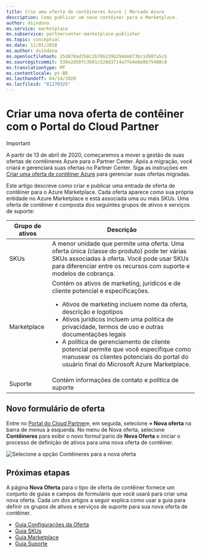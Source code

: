 ```yaml
---
title: Crie uma oferta de contêineres Azure | Mercado Azure
description: Como publicar um novo contêiner para o Marketplace.
author: dsindona
ms.service: marketplace
ms.subservice: partnercenter-marketplace-publisher
ms.topic: conceptual
ms.date: 11/01/2018
ms.author: dsindona
ms.openlocfilehash: 25d678ad7b8c2b786239b294de873bc1d98fa5cb
ms.sourcegitcommit: 530e2d56fc3b91c520d3714a7fe4e8e0b75480c8
ms.translationtype: MT
ms.contentlocale: pt-BR
ms.lasthandoff: 04/14/2020
ms.locfileid: "81270325"
---
```

# <a name="create-a-new-container-offer-with-the-cloud-partner-portal"></a>Criar uma nova oferta de contêiner com o Portal do Cloud Partner

> [!IMPORTANT]
> A partir de 13 de abril de 2020, começaremos a mover a gestão de suas ofertas de contêineres Azure para o Partner Center. Após a migração, você criará e gerenciará suas ofertas no Partner Center. Siga as instruções em [Criar uma oferta de contêiner Azure](https://aka.ms/CreateContainerOffer) para gerenciar suas ofertas migradas.

Este artigo descreve como criar e publicar uma entrada de oferta de contêiner para o Azure Marketplace. Cada oferta aparece como sua própria entidade no Azure Marketplace e está associada uma ou mais SKUs.  Uma oferta de contêiner é composta dos seguintes grupos de ativos e serviços de suporte:

|  **Grupo de ativos**   |  **Descrição**  |
|  ---------------   |  ---------------  |
|    SKUs            |  A menor unidade que permite uma oferta. Uma oferta única (classe do produto) pode ter várias SKUs associadas à oferta. Você pode usar SKUs para diferenciar entre os recursos com suporte e modelos de cobrança. |
|  Marketplace       | Contém os ativos de marketing, jurídicos e de cliente potencial e especificações.  <ul><li> Ativos de marketing incluem nome da oferta, descrição e logotipos</li> <li> Ativos jurídicos incluem uma política de privacidade, termos de uso e outras documentações legais</li>  <li> A política de gerenciamento de cliente potencial permite que você especifique como manusear os clientes potenciais do portal do usuário final do Microsoft Azure Marketplace.</li> </ul> |
| Suporte            | Contém informações de contato e política de suporte |


## <a name="new-offer-form"></a>Novo formulário de oferta 

Entre no [Portal do Cloud Partner](https://cloudpartner.azure.com/)e, em seguida, selecione **+ Nova oferta** na barra de menus à esquerda. No menu de Nova oferta, selecione **Contêineres** para exibir o novo formul´pario de **Nova Oferta** e iniciar o processo de definição de ativos para uma nova oferta de contêiner.

![Selecione a opção Contêineres para a nova oferta](./media/azure-container-offer.png)

## <a name="next-steps"></a>Próximas etapas

A página **Nova Oferta** para o tipo de oferta de contêiner fornece um conjunto de guias e campos de formulário que você usará para criar uma nova oferta. Cada um dos artigos a seguir explica como usar a guia para definir os grupos de ativos e serviços de suporte para sua nova oferta de contêiner.

- [Guia Configurações da Oferta](./cpp-offer-settings-tab.md)
- [Guia SKUs](./cpp-skus-tab.md)
- [Guia Marketplace](./cpp-marketplace-tab.md)
- [Guia Suporte](./cpp-support-tab.md)
